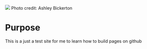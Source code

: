 ![](static/images/Endless_Wave.jpg)
Photo credit: Ashley Bickerton
# Purpose
This is a just a test site for me to learn how to build pages on github
